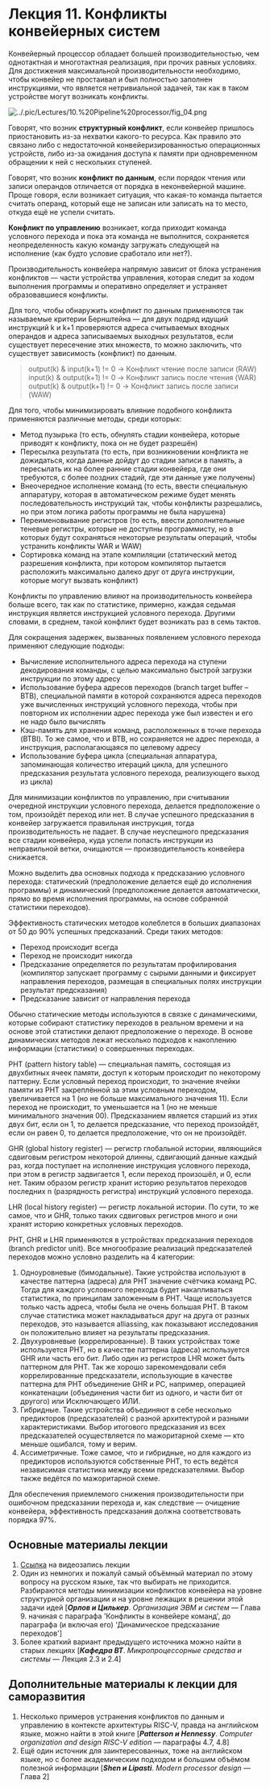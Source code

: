 # Лекция 11. Конфликты конвейерных систем

Конвейерный процессор обладает большей производительностью, чем однотактная и многотактная реализация, при прочих равных условиях. Для достижения максимальной производительности необходимо, чтобы конвейер не простаивал и был полностью заполнен инструкциями, что является нетривиальной задачей, так как в таком устройстве могут возникать конфликты.

![../.pic/Lectures/10.%20Pipeline%20processor/fig_04.png](../.pic/Lectures/10.%20Pipeline%20processor/fig_04.png)

Говорят, что возник **структурный конфликт**, если конвейер пришлось приостановить из-за нехватки какого-то ресурса. Как правило это связано либо с недостаточной конвейеризированностью операционных устройств, либо из-за ожидания доступа к памяти при одновременном обращении к ней с нескольких ступеней.

Говорят, что возник **конфликт по данным**, если порядок чтения или записи операндов отличается от порядка в неконвейерной машине. Проще говоря, если возникает ситуация, что какая-то команда пытается считать операнд, который еще не записан или записать на то место, откуда ещё не успели считать.

**Конфликт по управлению** возникает, когда приходит команда условного перехода и пока эта команда не выполнится, сохраняется неопределенность какую команду загружать следующей на исполнение (как будто условие сработало или нет?).

Производительность конвейера напрямую зависит от блока устранения конфликтов — части устройства управления, которая следит за ходом выполнения программы и оперативно определяет и устраняет образовавшиеся конфликты.

Для того, чтобы обнаружить конфликт по данным применяются так называемые критерии Бернштейна — для двух подряд идущий инструкций k и k+1 проверяются адреса считываемых входных операндов и адреса записываемых выходных результатов, если существует пересечение этих множеств, то можно заключить, что существует зависимость (конфликт) по данным.

> output(k) & input(k+1) != 0  ->  Конфликт чтение после записи (RAW)
> input(k) & output(k+1) != 0  -> Конфликт запись после чтения (WAR)
> output(k) & output(k+1) != 0 -> Конфликт запись после записи (WAW)

Для того, чтобы минимизировать влияние подобного конфликта применяются различные методы, среди которых:

- Метод пузырька (то есть, обнулять стадии конвейера, которые приводят к конфликту, пока он не будет разрешён)
- Пересылка результата (то есть, при возникновении конфликта не дожидаться, когда данные дойдут до стадии записи в память, а пересылать их на более ранние стадии конвейера, где они требуются, с более поздних стадий, где эти данные уже получены)
- Внеочередное исполнение команд (то есть, ввести специальную аппаратуру, которая в автоматическом режиме будет менять последовательность инструкций так, чтобы конфликты разрешались, но при этом логика работы программы не была нарушена)
- Переименовывание регистров (то есть, ввести дополнительные теневые регистры, которые не доступны программисту, но в которых будут сохраняться некоторые результаты операций, чтобы устранить конфликты WAR и WAW)
- Сортировка команд на этапе компиляции (статический метод разрешения конфликта, при котором компилятор пытается расположить максимально далеко друг от друга инструкции, которые могут вызвать конфликт)

Конфликты по управлению влияют на производительность конвейера больше всего, так как по статистике, примерно, каждая седьмая инструкция является инструкцией условного перехода. Другими словами, в среднем, такой конфликт будет возникать раз в семь тактов.

Для сокращения задержек, вызванных появлением условного перехода применяют следующие подходы:

- Вычисление исполнительного адреса перехода на ступени декодирования команды, с целью максимально быстрой загрузки инструкции по этому адресу
- Использование буфера адресов переходов (branch target buffer – BTB), специальной памяти в которой сохраняются адреса переходов уже вычисленных инструкций условного перехода, чтобы при повторном их исполнении адрес перехода уже был известен и его не надо было вычислять
- Кэш-память для хранения команд, расположенных в точке перехода (BTBI). То же самое, что и BTB, но сохраняется не адрес перехода, а инструкция, располагающаяся по целевому адресу
- Использование буфера цикла (специальная аппаратура, запоминающая количество итераций цикла, для успешного предсказания результата условного перехода, реализующего выход из цикла)

Для минимизации конфликтов по управлению, при считывании очередной инструкции условного перехода, делается предположение о том, произойдёт переход или нет. В случае успешного предсказания в конвейер загружается правильная инструкция, тогда производительность не падает. В случае неуспешного предсказания все стадии конвейера, куда успели попасть инструкции из неправильной ветки, очищаются — производительность конвейера снижается.

Можно выделить два основных подхода к предсказанию условного перехода: статический (предположение делается ещё до исполнения программы) и динамический (предположение делается автоматически, прямо во время исполнения программы, на основе собранной статистики переходов).

Эффективность статических методов колеблется в больших диапазонах от 50 до 90% успешных предсказаний. Среди таких методов:

- Переход происходит всегда
- Переход не происходит никогда
- Предсказание определяется по результатам профилирования (компилятор запускает программу с сырыми данными и фиксирует направления переходов, размещая в специальных полях инструкции результат предсказания)
- Предсказание зависит от направления перехода

Обычно статические методы используются в связке с динамическими, которые собирают статистику переходов в реальном времени и на основе этой статистики делают предположение о переходе. В основе динамических методов лежат несколько подходов к накоплению информации (статистики) о совершенных переходах.

PHT (pattern history table) — специальная память, состоящая из двухбитных ячеек памяти, доступ к которым происходит по некоторому паттерну. Если условный переход происходит, то значение ячейки памяти из PHT закреплённой за этим условным переходом, увеличивается на 1 (но не больше максимального значения 11). Если переход не происходит, то уменьшается на 1 (но не меньше минимального значения 00). Предсказанием является старший из этих двух бит, если он 1, то делается предсказание, что переход произойдёт, если он равен 0, то делается предположение, что он не произойдёт.

GHR (global history register) — регистр глобальной истории, являющийся сдвиговым регистром некоторой длинны, сдвигающий данные каждый раз, когда поступает на исполнение инструкция условного перехода, при этом в регистр задвигается 1, если переход произошёл, и 0, если нет. Таким образом регистр хранит историю результатов переходов последних n (разрядность регистра) инструкций условного перехода.

LHR (local history register) — регистр локальной истории. По сути, то же самое, что и GHR, только таких сдвиговых регистров много и они хранят историю конкретных условных переходов.

PHT, GHR и LHR применяются в устройствах предсказания переходов (branch predictor unit). Все многообразие реализаций предсказателей переходов можно условно разделить на 4 категории:

1. Одноуровневые (бимодальные). Такие устройства используют в качестве паттерна (адреса) для PHT значение счётчика команд PC. Тогда для каждого условного перехода будет накапливаться статистика, по принципам заложенным в PHT. Чаще используется только часть адреса, чтобы была не очень большая PHT. В таком случае статистика может накладываться друг на друга от разных переходов, это называется alliassing, как показывают исследования он положительно влияет на результаты предсказания.
2. Двухуровневые (коррелированные). В таких устройствах тоже используется PHT, но в качестве паттерна (адреса) используется GHR или часть его бит. Либо один из регистров LHR может быть паттерном для PHT. Так же хорошо зарекомендовали себя коррелированные предсказатели, использующие в качестве паттерна для PHT объединение GHR и PC, например, операцией конкатенации (объединения части бит из одного, и части бит от другого) или Исключающего ИЛИ.
3. Гибридные. Такие устройства объединяют в себе несколько предикторов (предсказателей) с разной архитектурой и разными характеристиками. Выбор итогового предсказания из всех предсказателей осуществляется по мажоритарной схеме — кто меньше ошибался, тому и верим.
4. Ассиметричные. Тоже самое, что и гибридные, но для каждого из предикторов используются собственные PHT, то есть ведётся независимая статистика между всеми предсказателями. Выбор также ведётся по мажоритарной схеме.

Для обеспечения приемлемого снижения производительности при ошибочном предсказании перехода и, как следствие — очищение конвейера, эффективность предсказания должна соответствовать порядка 97%.

## Основные материалы лекции

1. [Ссылка](https://www.youtube.com/watch?v=QvPsKVPO8SU) на видеозапись лекции
2. Один из немногих и пожалуй самый объёмный материал по этому вопросу на русском языке, так что выбирать не приходится. Разбираются методы минимизации конфликтов конвейера на уровне структурной организации и на уровне лежащих в решении этой задачи идей [***Орлов и Цилькер***. *Организация ЭВМ и систем* — Глава 9. начиная с параграфа 'Конфликты в конвейере команд', до параграфа (и включая его) 'Динамическое предсказание переходов']
3. Более краткий вариант предыдущего источника можно найти в старых лекциях [***Кафедра ВТ***. *Микропроцессорные средства и системы* — Лекция 2.3 и 2.4]

## Дополнительные материалы к лекции для саморазвития

1. Несколько примеров устранения конфликтов по данным и управлению в контексте архитектуры RISC-V, правда на английском языке, можно найти в этой книге [***Patterson и Hennessy***. *Computer organization and design RISC-V edition* — параграфы 4.7, 4.8]
2. Ещё один источник для заинтересованных, тоже на английском языке, но с более академическим подходом и большим объёмом полезной информации [***Shen и Lipasti***. *Modern processor design* — Глава 2]
